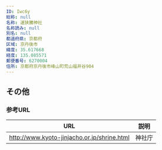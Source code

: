 ```yaml
---
ID: Iwc6y
総称: null
名称: 速狭騰神社
名称読み: null
別名: null
都道府県: 京都府
区域: 京丹後市
緯度: 35.617668
経度: 135.085571
郵便番号: 6270004
住所: 京都府京丹後市峰山町荒山福井谷904
---
```


## その他

### 参考URL

| URL                                         | 説明   |
| ------------------------------------------- | ------ |
| http://www.kyoto-jinjacho.or.jp/shrine.html | 神社庁 |

